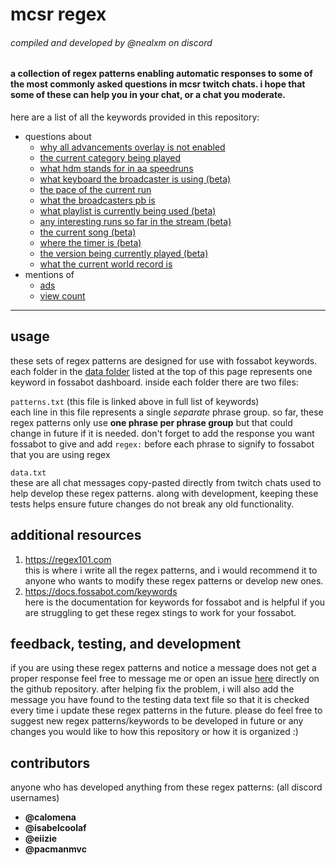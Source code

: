# mcsr regex
###### *compiled and developed by @nealxm on discord*
#### a collection of regex patterns enabling automatic responses to some of the most commonly asked questions in mcsr twitch chats. i hope that some of these can help you in your chat, or a chat you moderate.

here are a list of all the keywords provided in this repository:
+ questions about
	+ [why all advancements overlay is not enabled][aa-overlay]
	+ [the current category being played][category]
	+ [what hdm stands for in aa speedruns][hdm]
	+ [what keyboard the broadcaster is using (beta)][keyboard]
	+ [the pace of the current run][pace]
	+ [what the broadcasters pb is][pb]
	+ [what playlist is currently being used (beta)][playlist]
	+ [any interesting runs so far in the stream (beta)][runs]
	+ [the current song (beta)][song]
	+ [where the timer is (beta)][timer]
	+ [the version being currently played (beta)][version]
	+ [what the current world record is][wr]
+ mentions of
	+ [ads][ads]
	+ [view count][view-count]
---

## usage
these sets of regex patterns are designed for use with fossabot keywords. 
each folder in the [data folder][data] listed at the top of this page represents one keyword in fossabot dashboard.
inside each folder there are two files:

`patterns.txt` (this file is linked above in full list of keywords)  
each line in this file represents a single *separate* phrase group.
so far, these regex patterns only use **one phrase per phrase group** but that could change in future if it is needed.
don't forget to add the response you want fossabot to give and add `regex:` before each phrase to signify to fossabot that you are using regex

`data.txt`  
these are all chat messages copy-pasted directly from twitch chats used to help develop these regex patterns.
along with development, keeping these tests helps ensure future changes do not break any old functionality.

## additional resources
1) <https://regex101.com>  
this is where i write all the regex patterns, and i would recommend it to anyone who wants to modify these regex patterns or develop new ones.
2) <https://docs.fossabot.com/keywords>  
here is the documentation for keywords for fossabot and is helpful if you are struggling to get these regex stings to work for your fossabot.

## feedback, testing, and development
if you are using these regex patterns and notice a message does not get a proper response feel free to message me or open an issue [here][issues] directly on the github repository. 
after helping fix the problem, i will also add the message you have found to the testing data text file so that it is checked every time i update these regex patterns in the future. 
please do feel free to suggest new regex patterns/keywords to be developed in future or any changes you would like to how this repository or how it is organized :)

## contributors
anyone who has developed anything from these regex patterns: (all discord usernames)

+ **@calomena**
+ **@isabelcoolaf**
+ **@eiizie**
+ **@pacmanmvc**

[aa-overlay]: https://github.com/nealxm/mcsr-regex/blob/master/data/aa-overlay/patterns.txt
[category]: https://github.com/nealxm/mcsr-regex/blob/master/data/category/patterns.txt
[hdm]: https://github.com/nealxm/mcsr-regex/blob/master/data/hdm/patterns.txt
[keyboard]: https://github.com/nealxm/mcsr-regex/blob/master/data/keyboard/patterns.txt
[pace]: https://github.com/nealxm/mcsr-regex/blob/master/data/pace/patterns.txt
[pb]: https://github.com/nealxm/mcsr-regex/blob/master/data/pb/patterns.txt
[playlist]: https://github.com/nealxm/mcsr-regex/blob/master/data/playlist/patterns.txt
[runs]: https://github.com/nealxm/mcsr-regex/blob/master/data/runs/patterns.txt
[song]: https://github.com/nealxm/mcsr-regex/blob/master/data/song/patterns.txt
[timer]: https://github.com/nealxm/mcsr-regex/blob/master/data/timer/patterns.txt
[version]: https://github.com/nealxm/mcsr-regex/blob/master/data/version/patterns.txt
[wr]: https://github.com/nealxm/mcsr-regex/blob/master/data/wr/patterns.txt

[ads]: https://github.com/nealxm/mcsr-regex/blob/master/data/ads/patterns.txt
[view-count]: https://github.com/nealxm/mcsr-regex/blob/master/data/view-count/patterns.txt

[data]: https://github.com/nealxm/mcsr-regex/tree/master/data
[issues]: https://github.com/nealxm/mcsr-regex/issues
